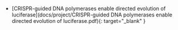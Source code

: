 
- [CRISPR-guided DNA polymerases enable directed evolution of luciferase](docs/project/CRISPR-guided DNA polymerases enable directed evolution of luciferase.pdf){: target="_blank" }

